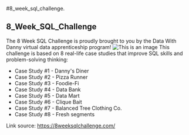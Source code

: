 #8_week_sql_challenge.
## 8_Week_SQL_Challenge
The 8 Week SQL Challenge is proudly brought to you by the Data With Danny virtual data apprenticeship program!
![This is an image](https://8weeksqlchallenge.com/images/8-week-sql-challenge.png)
This challenge is based on 8 real-life case studies that improve SQL skills and problem-solving thinking:
* Case Study #1 - Danny's Diner
* Case Study #2 - Pizza Runner
* Case Study #3 - Foodie-Fi
* Case Study #4 - Data Bank
* Case Study #5 - Data Mart
* Case Study #6 - Clique Bait
* Case Study #7 - Balanced Tree Clothing Co.
* Case Study #8 - Fresh segments

Link source: https://8weeksqlchallenge.com/

